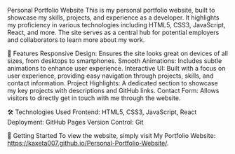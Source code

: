 Personal Portfolio Website
This is my personal portfolio website, built to showcase my skills, projects, and experience as a developer. It highlights my proficiency in various technologies including HTML5, CSS3, JavaScript, React, and more. The site serves as a central hub for potential employers and collaborators to learn more about my work.

🌟 Features
Responsive Design: Ensures the site looks great on devices of all sizes, from desktops to smartphones.
Smooth Animations: Includes subtle animations to enhance user experience.
Interactive UI: Built with a focus on user experience, providing easy navigation through projects, skills, and contact information.
Project Highlights: A dedicated section to showcase my key projects with descriptions and GitHub links.
Contact Form: Allows visitors to directly get in touch with me through the website.

🛠️ Technologies Used
Frontend: HTML5, CSS3, JavaScript, React
Deployment: GitHub Pages
Version Control: Git

🚀 Getting Started
To view the website, simply visit My Portfolio Website: https://kaxeta007.github.io/Personal-Portfolio-Website/.
